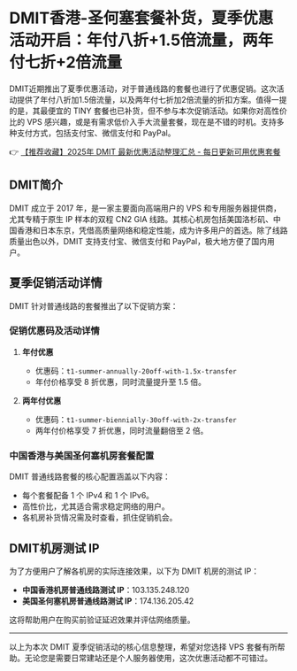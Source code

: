 # DMIT香港-圣何塞套餐补货，夏季优惠活动开启：年付八折+1.5倍流量，两年付七折+2倍流量

DMIT近期推出了夏季优惠活动，对于普通线路的套餐也进行了优惠促销。这次活动提供了年付八折加1.5倍流量，以及两年付七折加2倍流量的折扣方案。值得一提的是，其最便宜的 TINY 套餐也已补货，但不参与本次促销活动。如果你对高性价比的 VPS 感兴趣，或是有需求低价入手大流量套餐，现在是不错的时机。支持多种支付方式，包括支付宝、微信支付和 PayPal。

👉 [【推荐收藏】2025年 DMIT 最新优惠活动整理汇总 - 每日更新可用优惠套餐](https://bit.ly/dmit_coupon)

## DMIT简介

DMIT 成立于 2017 年，是一家主要面向高端用户的 VPS 和专用服务器提供商，尤其专精于原生 IP 样本的双程 CN2 GIA 线路。其核心机房包括美国洛杉矶、中国香港和日本东京，凭借高质量网络和稳定性能，成为许多用户的首选。除了线路质量出色以外，DMIT 支持支付宝、微信支付和 PayPal，极大地方便了国内用户。

## 夏季促销活动详情

DMIT 针对普通线路的套餐推出了以下促销方案：

### 促销优惠码及活动详情
1. **年付优惠**
   - 优惠码：`t1-summer-annually-20off-with-1.5x-transfer`
   - 年付价格享受 8 折优惠，同时流量提升至 1.5 倍。

2. **两年付优惠**
   - 优惠码：`t1-summer-biennially-30off-with-2x-transfer`
   - 两年付价格享受 7 折优惠，同时流量翻倍至 2 倍。

### 中国香港与美国圣何塞机房套餐配置

DMIT 普通线路套餐的核心配置涵盖以下内容：
- 每个套餐配备 1 个 IPv4 和 1 个 IPv6。
- 高性价比，尤其适合需求稳定网络的用户。
- 各机房补货情况需及时查看，抓住促销机会。

## DMIT机房测试 IP

为了方便用户了解各机房的实际连接效果，以下为 DMIT 机房的测试 IP：

- **中国香港机房普通线路测试 IP**：103.135.248.120  
- **美国圣何塞机房普通线路测试 IP**：174.136.205.42

这将帮助用户在购买前验证延迟效果并评估网络质量。

---

以上为本次 DMIT 夏季促销活动的核心信息整理，希望对您选择 VPS 套餐有所帮助。无论您是需要日常建站还是个人服务器使用，这次优惠活动都不可错过。